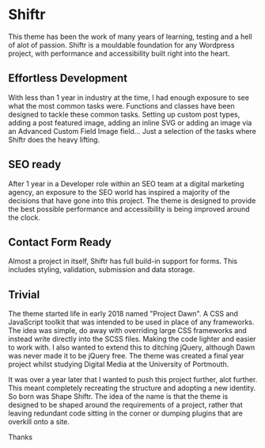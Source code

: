 # Shiftr

This theme has been the work of many years of learning, testing and a hell of alot of passion. Shiftr is a mouldable foundation for any Wordpress project, with performance and accessibility built right into the heart.


## Effortless Development

With less than 1 year in industry at the time, I had enough exposure to see what the most common tasks were. Functions and classes have been designed to tackle these common tasks. Setting up custom post types, adding a post featured image, adding an inline SVG or adding an image via an Advanced Custom Field Image field... Just a selection of the tasks where Shiftr does the heavy lifting.


## SEO ready

After 1 year in a Developer role within an SEO team at a digital marketing agency, an exposure to the SEO world has inspired a majority of the decisions that have gone into this project. The theme is designed to provide the best possible performance and accessibility is being improved around the clock.


## Contact Form Ready

Almost a project in itself, Shiftr has full build-in support for forms. This includes styling, validation, submission and data storage. 


## Trivial

The theme started life in early 2018 named "Project Dawn". A CSS and JavaScript toolkit that was intended to be used in place of any frameworks. The idea was simple, do away with overriding large CSS frameworks and instead write directly into the SCSS files. Making the code lighter and easier to work with. I also wanted to extend this to ditching jQuery, although Dawn was never made it to be jQuery free. The theme was created a final year project whilst studying Digital Media at the University of Portmouth.

It was over a year later that I wanted to push this project further, alot further. This meant completely recreating the structure and adopting a new identity. So born was Shape Shiftr. The idea of the name is that the theme is designed to be shaped around the requirements of a project, rather that leaving redundant code sitting in the corner or dumping plugins that are overkill onto a site.


Thanks